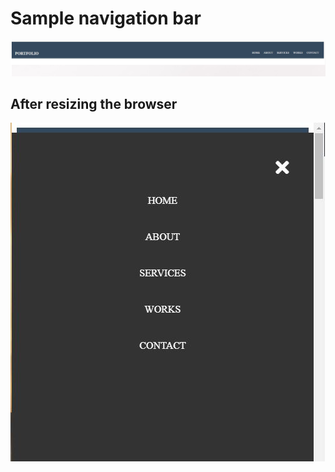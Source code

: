 # Sample navigation bar

![](images/browser.JPG)

## After resizing the browser
![](images/minimized.JPG)